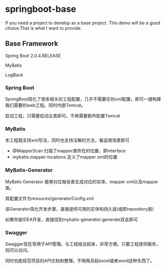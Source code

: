# springboot-base
If you need a project to develop as a base project. This demo will be a good choice.That is what I want to provide.

## Base Framework
Spring Boot 2.0.4.RELEASE

MyBatis

LogBack

### Spring Boot
SpringBoot简化了很多相关的工程配置，几乎不需要任何xml配置，即可一键构建我们需要的web工程。同时内嵌Tomcat。

启动工程，只需要启动主类即可。不再需要额外配置Tomcat

### MyBatis
本工程既支持xml写法，同时也支持注解的方法，看适用场景即可

- @MapperScan 扫描了mapper类所在的位置，即interface
- mybatis.mapper-locations 定义了mapper xml的位置

### MyBatis-Generator
MyBatis Generator 能够对应每张表生成对应的实体、mapper xml以及mapper类。

其配置文件为resouces/generatorConfig.xml

该Generator简化开发步骤，直接提供可用的实体和持久层(或即repository层)

如果你是IDEA开发，直接找到mybatis-generator:generate双击即可

### Swagger
Swagger现在常用于API管理。与工程结合起来，非常方便。只要工程提供服务，则可以访问。

同时也能规范项目的API文档和整理。不用再另起excel或者word这种东西了。